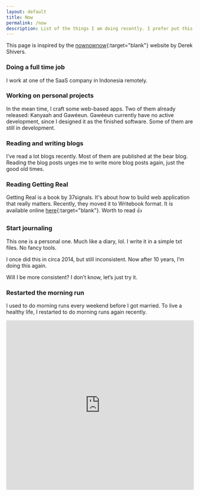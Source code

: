 ```yaml
---
layout: default
title: Now
permalink: /now
description: List of the things I am doing recently. I prefer put this on by blog rather than social media.
---
```


This page is inspired by the [nownownow](https://nownownow.com/about){:target="blank"} website by Derek Shivers.

### Doing a full time job
I work at one of the SaaS company in Indonesia remotely.

### Working on personal projects
In the mean time, I craft some web-based apps. Two of them already released: Kanyaah and Gawéeun. Gawéeun currently have no active development, since I designed it as the finished software. Some of them are still in development.

### Reading and writing blogs
I’ve read a lot blogs recently. Most of them are published at the bear blog. Reading the blog posts urges me to write more blog posts again, just the good old times.

### Reading Getting Real
Getting Real is a book by 37signals. It's about how to build web application that really matters. Recently, they moved it to Writebook format. It is available online [here](https://books.37signals.com/8/getting-real){:target="blank"}. Worth to read 👍

### Start journaling
This one is a personal one. Much like a diary, lol. I write it in a simple txt files. No fancy tools.

I once did this in circa 2014, but still inconsistent. Now after 10 years, I’m doing this again.

Will I be more consistent? I don’t know, let’s just try it.

### Restarted the morning run

I used to do morning runs every weekend before I got married. To live a healthy life, I restarted to do morning runs again recently.

<iframe height='454' style="width: 100%" frameborder='0' allowtransparency='true' scrolling='no' src='https://www.strava.com/athletes/82044837/latest-rides/5f58577190061e1da91be2594977e2c29ff238bc'></iframe>
